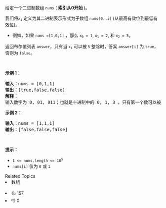 <p>给定一个二进制数组 <code>nums</code> (&nbsp;<strong>索引从0开始&nbsp;</strong>)。</p>

<p>我们将<code>x<sub>i</sub></code>&nbsp;定义为其二进制表示形式为子数组&nbsp;<code>nums[0..i]</code>&nbsp;(从最高有效位到最低有效位)。</p>

<ul> 
 <li>例如，如果 <code>nums =[1,0,1]</code> ，那么&nbsp;<code>x<sub>0</sub>&nbsp;= 1</code>,&nbsp;<code>x<sub>1</sub>&nbsp;= 2</code>, 和&nbsp;<code>x<sub>2</sub>&nbsp;= 5</code>。</li> 
</ul>

<p>返回布尔值列表&nbsp;<code>answer</code>，只有当&nbsp;<code>x<sub>i</sub></code><em>&nbsp;</em>可以被 <code>5</code>&nbsp;整除时，答案&nbsp;<code>answer[i]</code> 为&nbsp;<code>true</code>，否则为 <code>false</code>。</p>

<p>&nbsp;</p>

<p><strong>示例 1：</strong></p>

<pre>
<strong>输入：</strong>nums = [0,1,1]
<strong>输出：</strong>[true,false,false]
<strong>解释：</strong>
输入数字为 0, 01, 011；也就是十进制中的 0, 1, 3 。只有第一个数可以被 5 整除，因此 answer[0] 为 true 。
</pre>

<p><strong>示例 2：</strong></p>

<pre>
<strong>输入：</strong>nums = [1,1,1]
<strong>输出：</strong>[false,false,false]
</pre>

<p>&nbsp;</p>

<p><strong>提示：</strong></p>

<ul> 
 <li><code>1 &lt;= nums.length &lt;= 10<sup>5</sup></code><sup>&nbsp;</sup></li> 
 <li><code>nums[i]</code>&nbsp;仅为&nbsp;<code>0</code>&nbsp;或&nbsp;<code>1</code></li> 
</ul>

<div><div>Related Topics</div><div><li>数组</li></div></div><br><div><li>👍 157</li><li>👎 0</li></div>